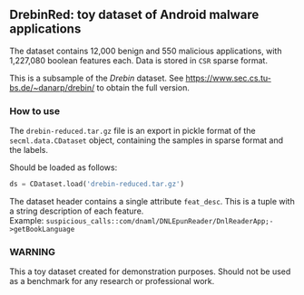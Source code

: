 ## DrebinRed: toy dataset of Android malware applications

The dataset contains 12,000 benign and 550 malicious applications,
with 1,227,080 boolean features each. Data is stored in `CSR` sparse format.

This is a subsample of the *Drebin* dataset. See https://www.sec.cs.tu-bs.de/~danarp/drebin/ 
to obtain the full version. 

### How to use
The `drebin-reduced.tar.gz` file is an export in pickle format of the `secml.data.CDataset` object,
containing the samples in sparse format and the labels.

Should be loaded as follows:
  ```python
  ds = CDataset.load('drebin-reduced.tar.gz')
  ```

The dataset header contains a single attribute `feat_desc`. This is a tuple with a string
description of each feature.  
Example: `suspicious_calls::com/dnaml/DNLEpunReader/DnlReaderApp;->getBookLanguage`

### WARNING
This a toy dataset created for demonstration purposes. Should not be used
 as a benchmark for any research or professional work.
